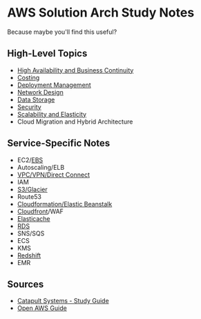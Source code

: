 # AWS Solution Arch Study Notes
Because maybe you'll find this useful?

## High-Level Topics

* [High Availability and Business Continuity](ha.md)
* [Costing](costing.md)
* [Deployment Management](deployment_management.md)
* [Network Design](vpc.md)
* [Data Storage](datastorage.md)
* [Security](security.md)
* [Scalability and Elasticity](scalability.md)
* Cloud Migration and Hybrid Architecture

## Service-Specific Notes
* EC2/[EBS](datastorage.md#EBS)
* Autoscaling/ELB
* [VPC/VPN/Direct Connect](vpc.md)
* IAM
* [S3/Glacier](s3.md)
* Route53
* [Cloudformation/Elastic Beanstalk](deployment_management.md)
* [Cloudfront](scalability.md#Cloudfront)/WAF
* [Elasticache](scalability.md#Elasticache)
* [RDS](datastorage.md#RDS)
* SNS/SQS
* ECS
* KMS
* [Redshift](datastorage.md#Redshift)
* EMR

## Sources
* [Catapult Systems - Study Guide](http://blogs.catapultsystems.com/cmoore/archive/2016/01/27/aws-certified-solutions-architect-study-guide-introduction/)
* [Open AWS Guide](https://github.com/open-guides/og-aws)
